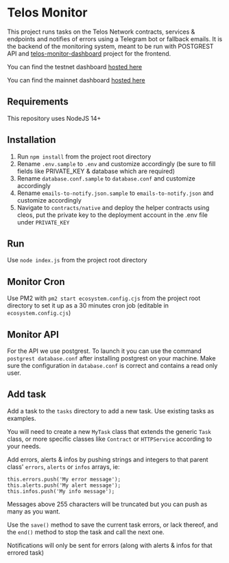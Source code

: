 # Telos Monitor

This project runs tasks on the Telos Network contracts, services & endpoints and notifies of errors using a Telegram bot or fallback emails.
It is the backend of the monitoring system, meant to be run with POSTGREST API and [telos-monitor-dashboard](https://github.com/telosnetwork/telos-monitor-dashboard) project for the frontend.

You can find the testnet dashboard [hosted here](https://monitor-test.telos.net/#/)

You can find the mainnet dashboard [hosted here](https://monitor.telos.net/#/)

## Requirements

This repository uses NodeJS 14+

## Installation

1. Run `npm install` from the project root directory
2. Rename `.env.sample` to `.env` and customize accordingly (be sure to fill fields like PRIVATE_KEY & database which are required)
3. Rename `database.conf.sample` to `database.conf` and customize accordingly
4. Rename `emails-to-notify.json.sample` to `emails-to-notify.json` and customize accordingly
5. Navigate to `contracts/native` and deploy the helper contracts using cleos, put the private key to the deployment account in the .env file under `PRIVATE_KEY`

## Run

Use `node index.js` from the project root directory

## Monitor Cron

Use PM2 with `pm2 start ecosystem.config.cjs` from the project root directory to set it up as a 30 minutes cron job (editable in `ecosystem.config.cjs`)

## Monitor API

For the API we use postgrest. To launch it you can use the command `postgrest database.conf` after installing postgrest on your machine. Make sure the configuration in `database.conf` is correct and contains a read only user.

## Add task

Add a task to the `tasks` directory to add a new task. Use existing tasks as examples.

You will need to create a new `MyTask` class that extends the generic `Task` class, or more specific classes like `Contract` or `HTTPService` according to your needs.

Add errors, alerts & infos by pushing strings and integers to that parent class' `errors`, `alerts` or `infos` arrays, ie:

```
this.errors.push('My error message');
this.alerts.push('My alert message');
this.infos.push('My info message');
```

Messages above 255 characters will be truncated but you can push as many as you want.

Use the `save()` method to save the current task errors, or lack thereof, and the `end()` method to stop the task and call the next one.

Notifications will only be sent for errors (along with alerts & infos for that errored task)
